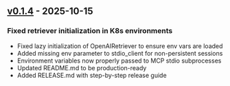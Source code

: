 ## [v0.1.4](https://pypi.org/project/amsdal_ml/0.1.4/) - 2025-10-15

### Fixed retriever initialization in K8s environments

- Fixed lazy initialization of OpenAIRetriever to ensure env vars are loaded
- Added missing env parameter to stdio_client for non-persistent sessions
- Environment variables now properly passed to MCP stdio subprocesses
- Updated README.md to be production-ready
- Added RELEASE.md with step-by-step release guide